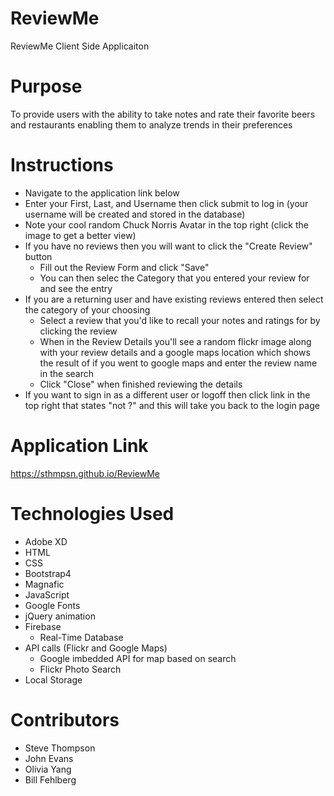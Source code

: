 # ReviewMe
ReviewMe Client Side Applicaiton

# Purpose
To provide users with the ability to take notes and rate their favorite beers and restaurants enabling them to analyze trends in their preferences

# Instructions
* Navigate to the application link below
* Enter your First, Last, and Username then click submit to log in (your username will be created and stored in the database)
* Note your cool random Chuck Norris Avatar in the top right (click the image to get a better view)
* If you have no reviews then you will want to click the "Create Review" button
   * Fill out the Review Form and click "Save"
   * You can then selec the Category that you entered your review for and see the entry
* If you are a returning user and have existing reviews entered then select the category of your choosing
   * Select a review that you'd like to recall your notes and ratings for by clicking the review
   * When in the Review Details you'll see a random flickr image along with your review details and a google maps location which shows the result of if you went to google maps and enter the review name in the search
   * Click "Close" when finished reviewing the details
* If you want to sign in as a different user or logoff then click link in the top right that states "not <username>?" and this will take you back to the login page
   

# Application Link
https://sthmpsn.github.io/ReviewMe

# Technologies Used
* Adobe XD
* HTML
* CSS
* Bootstrap4
* Magnafic
* JavaScript
* Google Fonts
* jQuery animation
* Firebase
   * Real-Time Database
* API calls (Flickr and Google Maps)
   * Google imbedded API for map based on search
   * Flickr Photo Search
* Local Storage


# Contributors
* Steve Thompson
* John Evans
* Olivia Yang
* Bill Fehlberg
